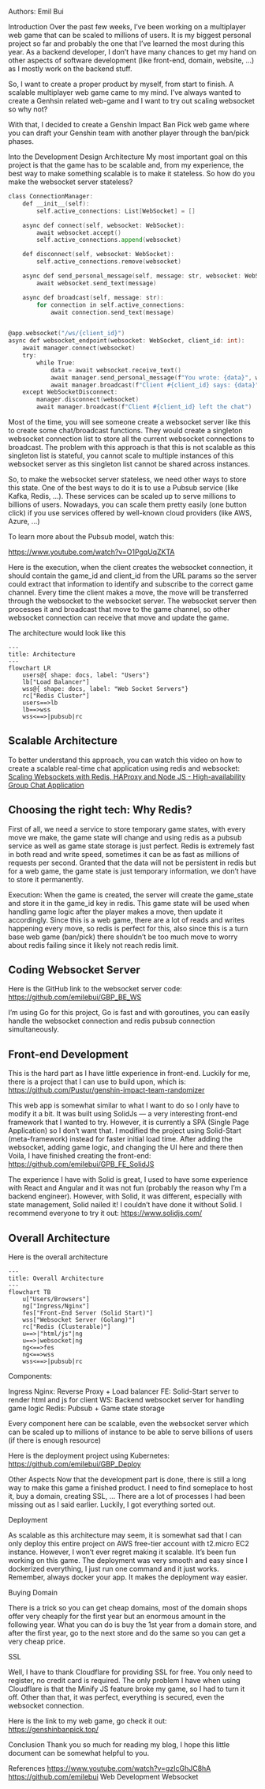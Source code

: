 Authors: Emil Bui

Introduction
Over the past few weeks, I’ve been working on a multiplayer web game that can be scaled to millions of users. It is my biggest personal project so far and probably the one that I’ve learned the most during this year. As a backend developer, I don’t have many chances to get my hand on other aspects of software development (like front-end, domain, website, …) as I mostly work on the backend stuff.

So, I want to create a proper product by myself, from start to finish. A scalable multiplayer web game came to my mind. I’ve always wanted to create a Genhsin related web-game and I want to try out scaling websocket so why not?

With that, I decided to create a Genshin Impact Ban Pick web game where you can draft your Genshin team with another player through the ban/pick phases.

Into the Development
Design Architecture
My most important goal on this project is that the game has to be scalable and, from my experience, the best way to make something scalable is to make it stateless. So how do you make the websocket server stateless?
```go
class ConnectionManager:
    def __init__(self):
        self.active_connections: List[WebSocket] = []

    async def connect(self, websocket: WebSocket):
        await websocket.accept()
        self.active_connections.append(websocket)

    def disconnect(self, websocket: WebSocket):
        self.active_connections.remove(websocket)

    async def send_personal_message(self, message: str, websocket: WebSocket):
        await websocket.send_text(message)

    async def broadcast(self, message: str):
        for connection in self.active_connections:
            await connection.send_text(message)


@app.websocket("/ws/{client_id}")
async def websocket_endpoint(websocket: WebSocket, client_id: int):
    await manager.connect(websocket)
    try:
        while True:
            data = await websocket.receive_text()
            await manager.send_personal_message(f"You wrote: {data}", websocket)
            await manager.broadcast(f"Client #{client_id} says: {data}")
    except WebSocketDisconnect:
        manager.disconnect(websocket)
        await manager.broadcast(f"Client #{client_id} left the chat")
```
Most of the time, you will see someone create a websocket server like this to create some chat/broadcast functions. They would create a singleton websocket connection list to store all the current websocket connections to broadcast. The problem with this approach is that this is not scalable as this singleton list is stateful, you cannot scale to multiple instances of this websocket server as this singleton list cannot be shared across instances.

So, to make the websocket server stateless, we need other ways to store this state. One of the best ways to do it is to use a Pubsub service (like Kafka, Redis, …). These services can be scaled up to serve millions to billions of users. Nowadays, you can scale them pretty easily (one button click) if you use services offered by well-known cloud providers (like AWS, Azure, …)

To learn more about the Pubsub model, watch this:

https://www.youtube.com/watch?v=O1PgqUqZKTA

Here is the execution, when the client creates the websocket connection, it should contain the game_id and client_id from the URL params so the server could extract that information to identify and subscribe to the correct game channel. Every time the client makes a move, the move will be transferred through the websocket to the websocket server. The websocket server then processes it and broadcast that move to the game channel, so other websocket connection can receive that move and update the game.

The architecture would look like this

```mermaid
---
title: Architecture
---
flowchart LR
    users@{ shape: docs, label: "Users"}
    lb["Load Balancer"]
    wss@{ shape: docs, label: "Web Socket Servers"}
    rc["Redis Cluster"]
    users==>lb
    lb==>wss
    wss<==>|pubsub|rc
```

## Scalable Architecture
To better understand this approach, you can watch this video on how to create a scalable real-time chat application using redis and websocket:
[Scaling Websockets with Redis, HAProxy and Node JS - High-availability Group Chat Application](https://www.youtube.com/watch?v=gzIcGhJC8hA)

## Choosing the right tech: Why Redis?

First of all, we need a service to store temporary game states, with every move we make, the game state will change and using redis as a pubsub service as well as game state storage is just perfect. Redis is extremely fast in both read and write speed, sometimes it can be as fast as millions of requests per second. Granted that the data will not be persistent in redis but for a web game, the game state is just temporary information, we don’t have to store it permanently.

Execution: When the game is created, the server will create the game_state and store it in the game_id key in redis. This game state will be used when handling game logic after the player makes a move, then update it accordingly. Since this is a web game, there are a lot of reads and writes happening every move, so redis is perfect for this, also since this is a turn base web game (ban/pick) there shouldn’t be too much move to worry about redis failing since it likely not reach redis limit.

## Coding Websocket Server
Here is the GitHub link to the websocket server code: https://github.com/emilebui/GBP_BE_WS

I’m using Go for this project, Go is fast and with goroutines, you can easily handle the websocket connection and redis pubsub connection simultaneously.

## Front-end Development
This is the hard part as I have little experience in front-end. Luckily for me, there is a project that I can use to build upon, which is: https://github.com/Pustur/genshin-impact-team-randomizer

This web app is somewhat similar to what I want to do so I only have to modify it a bit. It was built using SolidJs — a very interesting front-end framework that I wanted to try. However, it is currently a SPA (Single Page Application) so I don’t want that. I modified the project using Solid-Start (meta-framework) instead for faster initial load time. After adding the websocket, adding game logic, and changing the UI here and there then Voila, I have finished creating the front-end: https://github.com/emilebui/GPB_FE_SolidJS

The experience I have with Solid is great, I used to have some experience with React and Angular and it was not fun (probably the reason why I’m a backend engineer). However, with Solid, it was different, especially with state management, Solid nailed it! I couldn’t have done it without Solid. I recommend everyone to try it out: https://www.solidjs.com/

## Overall Architecture
Here is the overall architecture

```mermaid
---
title: Overall Architecture
---
flowchart TB
    u["Users/Browsers"]
    ng["Ingress/Nginx"]
    fes["Front-End Server (Solid Start)"]
    wss["Websocket Server (Golang)"]
    rc["Redis (Clusterable)"]
    u==>|"html/js"|ng
    u==>|websocket|ng
    ng<==>fes
    ng<==>wss
    wss<==>|pubsub|rc
```

Components:

Ingress Nginx: Reverse Proxy + Load balancer
FE: Solid-Start server to render html and js for client
WS: Backend websocket server for handling game logic
Redis: Pubsub + Game state storage

Every component here can be scalable, even the websocket server which can be scaled up to millions of instance to be able to serve billions of users (if there is enough resource)

Here is the deployment project using Kubernetes: https://github.com/emilebui/GBP_Deploy

Other Aspects
Now that the development part is done, there is still a long way to make this game a finished product. I need to find someplace to host it, buy a domain, creating SSL, … There are a lot of processes I had been missing out as I said earlier. Luckily, I got everything sorted out.

Deployment

As scalable as this architecture may seem, it is somewhat sad that I can only deploy this entire project on AWS free-tier account with t2.micro EC2 instance. However, I won’t ever regret making it scalable. It’s been fun working on this game. The deployment was very smooth and easy since I dockerized everything, I just run one command and it just works. Remember, always docker your app. It makes the deployment way easier.

Buying Domain

There is a trick so you can get cheap domains, most of the domain shops offer very cheaply for the first year but an enormous amount in the following year. What you can do is buy the 1st year from a domain store, and after the first year, go to the next store and do the same so you can get a very cheap price.

SSL

Well, I have to thank Cloudflare for providing SSL for free. You only need to register, no credit card is required. The only problem I have when using Cloudflare is that the Minify JS feature broke my game, so I had to turn it off. Other than that, it was perfect, everything is secured, even the websocket connection.

Here is the link to my web game, go check it out: https://genshinbanpick.top/

Conclusion
Thank you so much for reading my blog, I hope this little document can be somewhat helpful to you.

References
https://www.youtube.com/watch?v=gzIcGhJC8hA
https://github.com/emilebui
Web Development
Websocket

